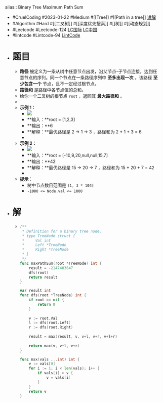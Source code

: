 alias:: Binary Tree Maximum Path Sum

- #CruelCoding #2023-01-22 #Medium #[[Tree]] #[[Path in a tree]] [讲解](https://youtu.be/cuneDTWejTw)
- #Algorithm #Hard #[[二叉树]] #[[深度优先搜索]] #[[树]] #[[动态规划]]
- #Leetcode #Leetcode-124 [LC国际](https://leetcode.com/problems/binary-tree-maximum-path-sum/) [LC中国](https://leetcode.cn/problems/binary-tree-maximum-path-sum/)
- #lintcode #Lintcode-94 [LintCode](https://www.lintcode.com/problem/94/)
- # 题目
	- **路径** 被定义为一条从树中任意节点出发，沿父节点-子节点连接，达到任意节点的序列。同一个节点在一条路径序列中 **至多出现一次** 。该路径 **至少包含一个** 节点，且不一定经过根节点。
	- **路径和** 是路径中各节点值的总和。
	- 给你一个二叉树的根节点 `root` ，返回其 **最大路径和** 。
	-
	- **示例 1：**
		- ![](https://assets.leetcode.com/uploads/2020/10/13/exx1.jpg)
		- **输入：**root = [1,2,3]
		- **输出：**6
		- **解释：**最优路径是 2 -> 1 -> 3 ，路径和为 2 + 1 + 3 = 6
		-
	- **示例 2：**
		- ![](https://assets.leetcode.com/uploads/2020/10/13/exx2.jpg)
		- **输入：**root = [-10,9,20,null,null,15,7]
		- **输出：**42
		- **解释：**最优路径是 15 -> 20 -> 7 ，路径和为 15 + 20 + 7 = 42
		-
	- **提示：**
		- 树中节点数目范围是 `[1, 3 * 104]`
		- `-1000 <= Node.val <= 1000`
- # 解
	- ```go
	  /**
	   * Definition for a binary tree node.
	   * type TreeNode struct {
	   *     Val int
	   *     Left *TreeNode
	   *     Right *TreeNode
	   * }
	   */
	  func maxPathSum(root *TreeNode) int {
	      result = -2147483647
	      dfs(root)
	      return result
	  }
	  
	  var result int
	  func dfs(root *TreeNode) int {
	      if root == nil {
	          return 0
	      }
	      
	      v := root.Val
	      l := dfs(root.Left)
	      r := dfs(root.Right)
	      
	      result = max(result, v, v+l, v+r, v+l+r)
	      
	      return max(v, v+l, v+r)
	  }
	  
	  func max(vals ...int) int {
	      v := vals[0]
	      for i := 1; i < len(vals); i++ {
	          if vals[i] > v {
	              v = vals[i]
	          }
	      }
	      return v
	  }
	  ```